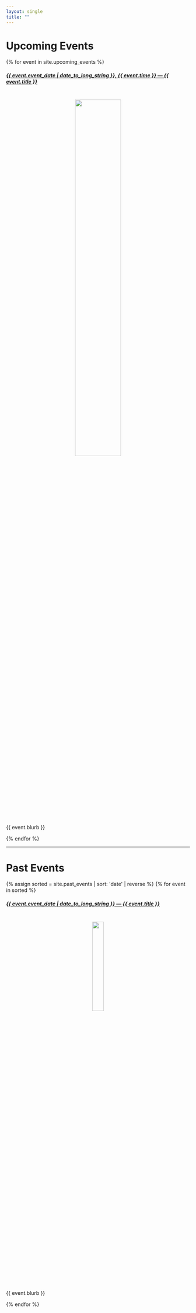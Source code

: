 ```yaml
---
layout: single
title: ""
---
```


# Upcoming Events

{% for event in site.upcoming_events %}
<h5>
<a href="{{ event.url }}.html">{{ event.event_date | date_to_long_string }}, 
{{ event.time }} — {{ event.title }}</a>
</h5>

<center>
<a href="{{ event.url }}.html">
<img src="{{ event.poster_png }}" width='50%'
style="margin-top: 18px; margin-bottom: 18px;">
</a>
</center>

<p> {{ event.blurb }} </p>
{% endfor %}
<hr>

# Past Events

{% assign sorted = site.past_events | sort: 'date' | reverse %}
{% for event in sorted %}


<h5> 
<a href="{{ event.url }}.html">
{{ event.event_date | date_to_long_string }} — {{ event.title }} </a>
</h5>
<center>
<a href="{{ event.url }}.html">
<img src="{{ event.poster_png }}" width='25%'
style="margin-top: 18px; margin-bottom: 18px;">
</a>
</center>
<p> {{ event.blurb }} </p>
{% endfor %}

